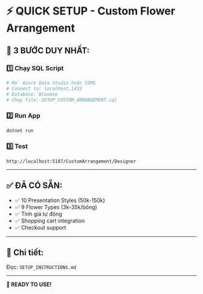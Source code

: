 # ⚡ QUICK SETUP - Custom Flower Arrangement

## 🚀 3 BƯỚC DUY NHẤT:

### **1️⃣ Chạy SQL Script**

```bash
# Mở Azure Data Studio hoặc SSMS
# Connect to: localhost,1433
# Database: Bloomie
# Chạy file: SETUP_CUSTOM_ARRANGEMENT.sql
```

### **2️⃣ Run App**

```bash
dotnet run
```

### **3️⃣ Test**

```
http://localhost:5187/CustomArrangement/Designer
```

---

## ✅ ĐÃ CÓ SẴN:

- ✅ 10 Presentation Styles (50k-150k)
- ✅ 9 Flower Types (3k-35k/bông)
- ✅ Tính giá tự động
- ✅ Shopping cart integration
- ✅ Checkout support

---

## 📖 Chi tiết:

Đọc: `SETUP_INSTRUCTIONS.md`

---

**🎉 READY TO USE!**
